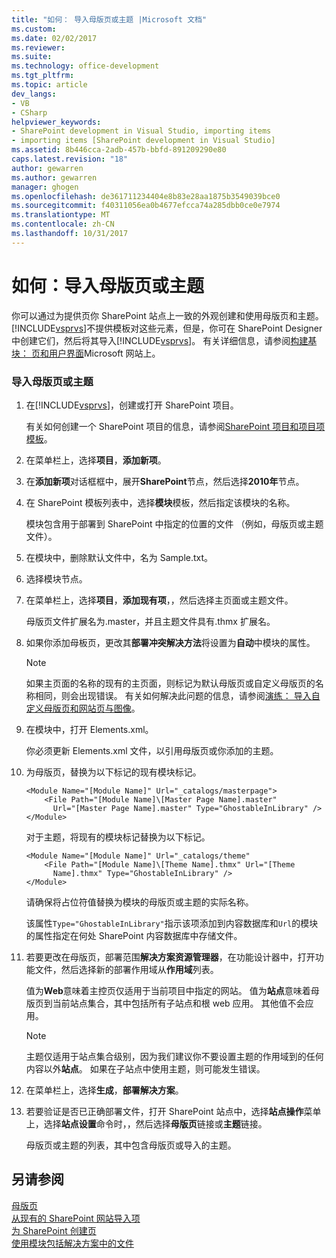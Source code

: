 ```yaml
---
title: "如何： 导入母版页或主题 |Microsoft 文档"
ms.custom: 
ms.date: 02/02/2017
ms.reviewer: 
ms.suite: 
ms.technology: office-development
ms.tgt_pltfrm: 
ms.topic: article
dev_langs:
- VB
- CSharp
helpviewer_keywords:
- SharePoint development in Visual Studio, importing items
- importing items [SharePoint development in Visual Studio]
ms.assetid: 8b446cca-2adb-457b-bbfd-891209290e80
caps.latest.revision: "18"
author: gewarren
ms.author: gewarren
manager: ghogen
ms.openlocfilehash: de361711234404e8b83e28aa1875b3549039bce0
ms.sourcegitcommit: f40311056ea0b4677efcca74a285dbb0ce0e7974
ms.translationtype: MT
ms.contentlocale: zh-CN
ms.lasthandoff: 10/31/2017
---
```

# <a name="how-to-import-a-master-page-or-theme"></a>如何：导入母版页或主题
  你可以通过为提供页你 SharePoint 站点上一致的外观创建和使用母版页和主题。 [!INCLUDE[vsprvs](../sharepoint/includes/vsprvs-md.md)]不提供模板对这些元素，但是，你可在 SharePoint Designer 中创建它们，然后将其导入[!INCLUDE[vsprvs](../sharepoint/includes/vsprvs-md.md)]。 有关详细信息，请参阅[构建基块： 页和用户界面](http://go.microsoft.com/fwlink/?LinkID=182095)Microsoft 网站上。  
  
### <a name="to-import-a-master-page-or-theme"></a>导入母版页或主题  
  
1.  在[!INCLUDE[vsprvs](../sharepoint/includes/vsprvs-md.md)]，创建或打开 SharePoint 项目。  
  
     有关如何创建一个 SharePoint 项目的信息，请参阅[SharePoint 项目和项目项模板](../sharepoint/sharepoint-project-and-project-item-templates.md)。  
  
2.  在菜单栏上，选择**项目**，**添加新项**。  
  
3.  在**添加新项**对话框框中，展开**SharePoint**节点，然后选择**2010年**节点。  
  
4.  在 SharePoint 模板列表中，选择**模块**模板，然后指定该模块的名称。  
  
     模块包含用于部署到 SharePoint 中指定的位置的文件 （例如，母版页或主题文件）。  
  
5.  在模块中，删除默认文件中，名为 Sample.txt。  
  
6.  选择模块节点。  
  
7.  在菜单栏上，选择**项目**，**添加现有项**，，然后选择主页面或主题文件。  
  
     母版页文件扩展名为.master，并且主题文件具有.thmx 扩展名。  
  
8.  如果你添加母板页，更改其**部署冲突解决方法**将设置为**自动**中模块的属性。  
  
    > [!NOTE]  
    >  如果主页面的名称的现有的主页面，则标记为默认母版页或自定义母版页的名称相同，则会出现错误。 有关如何解决此问题的信息，请参阅[演练： 导入自定义母版页和网站页与图像](../sharepoint/walkthrough-import-a-custom-master-page-and-site-page-with-an-image.md)。  
  
9. 在模块中，打开 Elements.xml。  
  
     你必须更新 Elements.xml 文件，以引用母版页或你添加的主题。  
  
10. 为母版页，替换为以下标记的现有模块标记。  
  
    ```  
    <Module Name="[Module Name]" Url="_catalogs/masterpage">  
        <File Path="[Module Name]\[Master Page Name].master"   
          Url="[Master Page Name].master" Type="GhostableInLibrary" />  
    </Module>  
    ```  
  
     对于主题，将现有的模块标记替换为以下标记。  
  
    ```  
    <Module Name="[Module Name]" Url="_catalogs/theme"   
        <File Path="[Module Name]\[Theme Name].thmx" Url="[Theme     
          Name].thmx" Type="GhostableInLibrary" />  
    </Module>  
    ```  
  
     请确保将占位符值替换为模块的母版页或主题的实际名称。  
  
     该属性`Type="GhostableInLibrary"`指示该项添加到内容数据库和`Url`的模块的属性指定在何处 SharePoint 内容数据库中存储文件。  
  
11. 若要更改在母版页，部署范围**解决方案资源管理器**，在功能设计器中，打开功能文件，然后选择新的部署作用域从**作用域**列表。  
  
     值为**Web**意味着主控页仅适用于当前项目中指定的网站。 值为**站点**意味着母版页到当前站点集合，其中包括所有子站点和根 web 应用。 其他值不会应用。  
  
    > [!NOTE]  
    >  主题仅适用于站点集合级别，因为我们建议你不要设置主题的作用域到的任何内容以外**站点**。 如果在子站点中使用主题，则可能发生错误。  
  
12. 在菜单栏上，选择**生成**，**部署解决方案**。  
  
13. 若要验证是否已正确部署文件，打开 SharePoint 站点中，选择**站点操作**菜单上，选择**站点设置**命令时，，然后选择**母版页**链接或**主题**链接。  
  
     母版页或主题的列表，其中包含母版页或导入的主题。  
  
## <a name="see-also"></a>另请参阅  
 [母版页](http://go.microsoft.com/fwlink/?LinkId=184955)   
 [从现有的 SharePoint 网站导入项](../sharepoint/importing-items-from-an-existing-sharepoint-site.md)   
 [为 SharePoint 创建页](../sharepoint/creating-pages-for-sharepoint.md)   
 [使用模块包括解决方案中的文件](../sharepoint/using-modules-to-include-files-in-the-solution.md)  
  
  